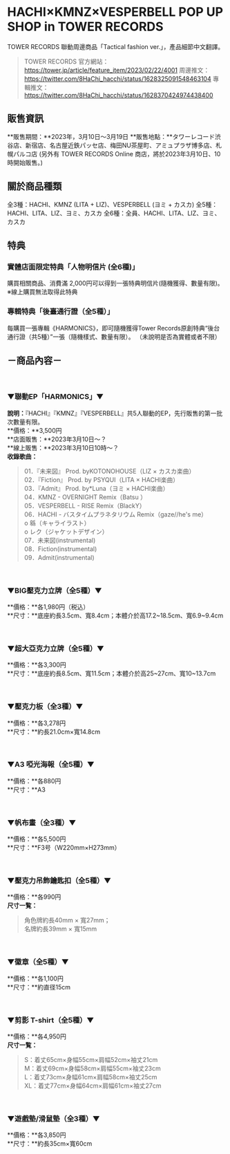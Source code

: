 # HACHI×KMNZ×VESPERBELL POP UP SHOP in TOWER RECORDS

TOWER RECORDS 聯動周邊商品「Tactical fashion ver.」，產品細節中文翻譯。

> TOWER RECORDS 官方網站：https://tower.jp/article/feature_item/2023/02/22/4001
> 周邊推文：https://twitter.com/8HaChi_hacchi/status/1628325091548463104
> 專輯推文：https://twitter.com/8HaChi_hacchi/status/1628370424974438400

## 販售資訊

**販售期間：**2023年，3月10日～3月19日
**販售地點：**タワーレコード渋谷店、新宿店、名古屋近鉄パッセ店、梅田NU茶屋町、アミュプラザ博多店、札幌パルコ店
(另外有 TOWER RECORDS Online 商店，將於2023年3月10日、10時開始販售。)

## 關於商品種類

全3種：HACHI、KMNZ (LITA + LIZ)、VESPERBELL (ヨミ + カスカ) 
全5種：HACHI、LITA、LIZ、ヨミ、カスカ
全6種：全員、HACHI、LITA、LIZ、ヨミ、カスカ

## 特典

### 實體店面限定特典「人物明信片 (全6種)」

購買相關商品、消費滿 2,000円可以得到一張特典明信片(隨機獲得、數量有限)。  
※線上購買無法取得此特典  

### 專輯特典「後臺通行證（全5種）」

每購買一張專輯《HARMONICS》，即可隨機獲得Tower Records原創特典“後台通行證（共5種）”一張（隨機樣式、數量有限）。
（未說明是否為實體或者不限）

## －商品內容－

&nbsp;  

### ▼聯動EP「HARMONICS」▼

**說明：**『HACHI』『KMNZ』『VESPERBELL』共5人聯動的EP，先行販售的第一批次數量有限。  
**價格：**3,500円  
**店面販售：**2023年3月10日～？  
**線上販售：**2023年3月10日10時～？  
**收錄歌曲：**  
> 01．『未来図』 Prod. byKOTONOHOUSE（LIZ × カスカ楽曲）  
> 02．『Fiction』 Prod. by PSYQUI（LITA × HACHI楽曲）  
> 03．『Admit』 Prod. by*Luna（ヨミ × HACHI楽曲）  
> 04．KMNZ - OVERNIGHT Remix（Batsu ）  
> 05．VESPERBELL - RISE Remix（BlackY）  
> 06．HACHI - バスタイムプラネタリウム Remix（gaze//he's me）  
   o 緜（キャライラスト）  
   o レク（ジャケットデザイン）  
> 07．未来図(instrumental)  
> 08．Fiction(instrumental)  
> 09．Admit(instrumental)  

&nbsp;  

### ▼BIG壓克力立牌（全5種）▼

**價格：**各1,980円（税込）  
**尺寸：**底座約長3.5cm、寬8.4cm；本體介於高17.2~18.5cm、寬6.9~9.4cm  

&nbsp;  

### ▼超大亞克力立牌（全5種）▼

**價格：**各3,300円  
**尺寸：**底座約長8.5cm、寬11.5cm；本體介於高25~27cm、寬10~13.7cm  

&nbsp;  

### ▼壓克力板（全3種）▼

**價格：**各3,278円  
**尺寸：**約長21.0cm×寬14.8cm  

&nbsp;  

### ▼A3 啞光海報（全5種）▼

**價格：**各880円  
**尺寸：**A3  

&nbsp;  

### ▼帆布畫（全3種）▼

**價格：**各5,500円  
**尺寸：**F3号（W220mm×H273mm）  

&nbsp;  

### ▼壓克力吊飾鑰匙扣（全5種）▼

**價格：**各990円  
**尺寸一覧：**  
> 角色牌約長40mm × 寬27mm；  
> 名牌約長39mm × 寬15mm  

&nbsp;  

### ▼徽章（全5種）▼

**價格：**各1,100円  
**尺寸：**約直径15cm  

&nbsp;  

### ▼剪影 T-shirt（全5種）▼

**價格：**各4,950円  
**尺寸一覧：**
> S：着丈65cm×身幅55cm×肩幅52cm×袖丈21cm  
> M：着丈69cm×身幅58cm×肩幅55cm×袖丈23cm  
> L：着丈73cm×身幅61cm×肩幅58cm×袖丈25cm  
> XL：着丈77cm×身幅64cm×肩幅61cm×袖丈27cm  

&nbsp;  

### ▼遊戲墊/滑鼠墊（全3種）▼

**價格：**各3,850円  
**尺寸：**約長35cm×寬60cm  

